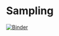 # Sampling

[![Binder](https://mybinder.org/badge_logo.svg)](https://github.com/WissalFarjallah/DataMining/new/master)
